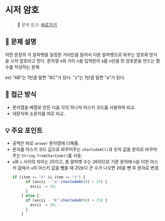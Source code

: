 # 시저 암호

> 🔗 문제 링크: [바로가기](https://school.programmers.co.kr/learn/courses/30/lessons/12926) 

## 🌱 문제 설명
어떤 문장의 각 알파벳을 일정한 거리만큼 밀어서 다른 알파벳으로 바꾸는 암호화 방식을 시저 암호라고 한다. 문자열 s와 거리 n을 입력받아 s를 n만큼 민 암호문을 만드는 함수를 작성하는 문제.

ex) "AB"는 1만큼 밀면 "BC"가 된다. "z"는 1만큼 밀면 "a"가 된다.

## 🤔 접근 방식
- 문자열을 배열로 만든 다음 각각 하나씩 아스키 코드를 사용하여 비교.
- 대문자와 소문자를 따로 비교.

## 💡 주요 포인트
- 공백은 바로 `answer` 문자열에 더해줌.
- 문자를 아스키 코드 값으로 바꾸어주는 `charCodeAt()`과 숫자 값을 문자로 바꾸어주는 `String.fromCharCode()`를 사용.
- `a`와 `z` 사이의 차이는 25이고, 총 알파벳 수는 26이므로 기존 문자에 n을 더한 아스키 값에서 `a`의 아스키 값을 뺐을 때 25보다 큰 수가 나오면 26을 뺀 후 문자로 변경.
  ```js
  if (item >= "a" && item <= "z") {
        if (ascii - "a".charCodeAt(0) > 25) {
          ascii -= 26;
        }
      } else {
        if (ascii - "A".charCodeAt(0) > 25) {
          ascii -= 26;
        }
      }
  ```